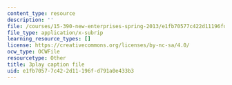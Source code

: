 ```yaml
---
content_type: resource
description: ''
file: /courses/15-390-new-enterprises-spring-2013/e1fb70577c422d11196fd791a0e433b3_NS0pxSF0Kmo.srt
file_type: application/x-subrip
learning_resource_types: []
license: https://creativecommons.org/licenses/by-nc-sa/4.0/
ocw_type: OCWFile
resourcetype: Other
title: 3play caption file
uid: e1fb7057-7c42-2d11-196f-d791a0e433b3
---
```

